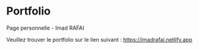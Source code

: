 # Portfolio
Page personnelle - Imad RAFAI

Veuillez trouver le portfolio sur le lien suivant :
https://imadrafai.netlify.app
